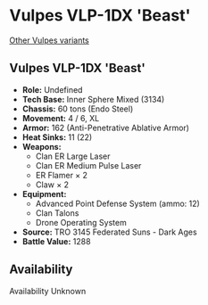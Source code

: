 # Vulpes VLP-1DX 'Beast'

[Other Vulpes variants](../vulpes.md)

## Vulpes VLP-1DX 'Beast'
- **Role:** Undefined
- **Tech Base:** Inner Sphere Mixed (3134)
- **Chassis:** 60 tons (Endo Steel)
- **Movement:** 4 / 6, XL
- **Armor:** 162 (Anti-Penetrative Ablative Armor)
- **Heat Sinks:** 11 (22)
- **Weapons:**
  - Clan ER Large Laser
  - Clan ER Medium Pulse Laser
  - ER Flamer × 2
  - Claw × 2
- **Equipment:**
  - Advanced Point Defense System (ammo: 12)
  - Clan Talons
  - Drone Operating System
- **Source:** TRO 3145 Federated Suns - Dark Ages
- **Battle Value:** 1288

## Availability

Availability Unknown

